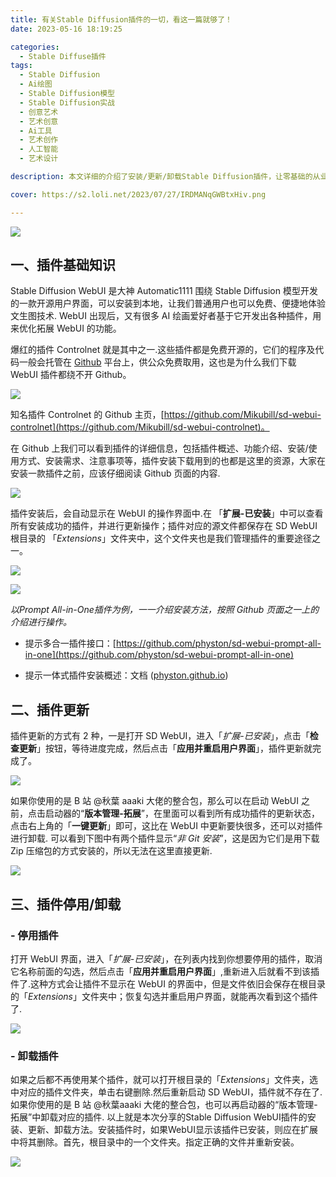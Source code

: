 ```yaml
---
title: 有关Stable Diffusion插件的一切，看这一篇就够了！
date: 2023-05-16 18:19:25

categories:
  - Stable Diffuse插件
tags:
  - Stable Diffusion
  - Ai绘图
  - Stable Diffusion模型
  - Stable Diffusion实战
  - 创意艺术
  - 艺术创意
  - Ai工具
  - 艺术创作
  - 人工智能
  - 艺术设计

description: 本文详细的介绍了安装/更新/卸载Stable Diffusion插件，让零基础的从业者也能从容不迫的进行工具更新与使用。

cover: https://s2.loli.net/2023/07/27/IRDMANqGWBtxHiv.png

---
```


![](https://s2.loli.net/2023/07/27/IRDMANqGWBtxHiv.png)

## 一、插件基础知识

Stable Diffusion WebUI 是大神 Automatic1111 围绕 Stable Diffusion 模型开发的一款开源用户界面，可以安装到本地，让我们普通用户也可以免费、便捷地体验文生图技术. WebUI 出现后，又有很多 AI 绘画爱好者基于它开发出各种插件，用来优化拓展 WebUI 的功能。

爆红的插件 Controlnet 就是其中之一.这些插件都是免费开源的，它们的程序及代码一般会托管在 [Github](https://github.com/) 平台上，供公众免费取用，这也是为什么我们下载 WebUI 插件都绕不开 Github。

![](https://s2.loli.net/2023/07/27/d6gXeJBoSq4D8vy.jpg)

知名插件 Controlnet 的 Github 主页，[https://github.com/Mikubill/sd-webui-controlnet](https://github.com/Mikubill/sd-webui-controlnet)。

在 Github 上我们可以看到插件的详细信息，包括插件概述、功能介绍、安装/使用方式、安装需求、注意事项等，插件安装下载用到的也都是这里的资源，大家在安装一款插件之前，应该仔细阅读 Github 页面的内容. 

![](https://s2.loli.net/2023/07/27/oP3IlvZkY4c8NB2.jpg)

插件安装后，会自动显示在 WebUI 的操作界面中.在 「**扩展-已安装**」中可以查看所有安装成功的插件，并进行更新操作；插件对应的源文件都保存在 SD WebUI 根目录的 「*Extensions*」文件夹中，这个文件夹也是我们管理插件的重要途径之一。

![](https://s2.loli.net/2023/07/27/qPWRTOmY1diN7AS.jpg)

![](https://s2.loli.net/2023/07/27/tgKHF6kDclwdPmL.jpg)

*以Prompt All-in-One插件为例，一一介绍安装方法，按照 Github 页面之一上的介绍进行操作。*

- 提示多合一插件接口：[https://github.com/physton/sd-webui-prompt-all-in-one](https://github.com/physton/sd-webui-prompt-all-in-one)

- 提示一体式插件安装概述：文档 ([physton.github.io](https://physton.github.io/sd-webui-prompt-all-in-one-assets/#/zh-cn/Installation))

## 二、插件更新

插件更新的方式有 2 种，一是打开 SD WebUI，进入「*扩展-已安装*」，点击「**检查更新**」按钮，等待进度完成，然后点击「**应用并重启用户界面**」，插件更新就完成了。

![](https://s2.loli.net/2023/07/27/XJPv5SZtNnL1z8q.jpg)

如果你使用的是 B 站 @秋葉 aaaki 大佬的整合包，那么可以在启动 WebUI 之前，点击启动器的“**版本管理-拓展**”，在里面可以看到所有成功插件的更新状态，点击右上角的「**一键更新**」即可，这比在 WebUI 中更新要快很多，还可以对插件进行卸载. 可以看到下图中有两个插件显示“*非 Git 安装*”，这是因为它们是用下载 Zip 压缩包的方式安装的，所以无法在这里直接更新. 

![](https://s2.loli.net/2023/07/27/srEJNjObVR2opt4.jpg)

## 三、插件停用/卸载

### - 停用插件

打开 WebUI 界面，进入「*扩展-已安装*」，在列表内找到你想要停用的插件，取消它名称前面的勾选，然后点击「**应用并重启用户界面**」,重新进入后就看不到该插件了.这种方式会让插件不显示在 WebUI 的界面中，但是文件依旧会保存在根目录的「*Extensions*」文件夹中；恢复勾选并重启用户界面，就能再次看到这个插件 了.

![](https://s2.loli.net/2023/07/27/SCjx8uv2QNUlfDV.jpg)

### - 卸载插件

如果之后都不再使用某个插件，就可以打开根目录的「*Extensions*」文件夹，选中对应的插件文件夹，单击右键删除.然后重新启动 SD WebUI，插件就不存在了.如果你使用的是 B 站 @秋葉aaaki 大佬的整合包，也可以再启动器的“版本管理-拓展”中卸载对应的插件. 以上就是本次分享的Stable Diffusion WebUI插件的安装、更新、卸载方法。安装插件时，如果WebUI显示该插件已安装，则应在扩展中将其删除。首先，根目录中的一个文件夹。指定正确的文件并重新安装。

![](https://s2.loli.net/2023/07/27/QfpCkLsb2qOGH79.jpg)

